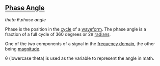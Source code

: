 ## [Phase Angle](#phase-angle)
*theta*
*θ*
*phase*
*angle*

Phase is the position in the [cycle](#cycle) of a [waveform](#waveform). The phase angle is a fraction of a full cycle of 360 degrees or 2π [radians](#radians).

One of the two components of a signal in the [frequency domain](#frequency-domain), the other being [magnitude](#magnitude).

θ (lowercase theta) is used as the variable to represent the angle in math. 